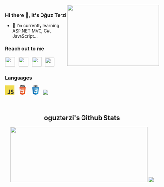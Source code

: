 <img src="https://media.giphy.com/media/26tn33aiTi1jkl6H6/giphy.gif" align="right" width="300px" height="200px">

 ### Hi there 👋, It's Oğuz Terzi

<!-- - 🏫 I'm studying at Pendik Yunus Emre Vocational and Technical Anatolian High School. --->
<!-- - 🔭 I’m currently working on BT Bilgi --->
- 🌱 I’m currently learning ASP.NET MVC, C#, JavaScript...

### Reach out to me

[<img height="32" width="32" src="https://cdn.discordapp.com/attachments/1000687769057771531/1017118127064109177/unknown.png"/>][instagram] &nbsp;
[<img height="32" width="32" src="https://cdn.discordapp.com/attachments/1000687769057771531/1017118290344169482/unknown.png" padding-left="10px" />][discord] &nbsp;
<a href="mailto:oguz.terzi.460@gmail.com"> <img height="32" width="32" src="https://cdn.discordapp.com/attachments/1000687769057771531/1000688700373606470/mail.png"/> &nbsp; [<img height="30" width="30" src="https://cdn.discordapp.com/attachments/1000687769057771531/1005512197050466366/unknown.png"/>][linkedin]


### Languages
<img src="https://raw.githubusercontent.com/github/explore/80688e429a7d4ef2fca1e82350fe8e3517d3494d/topics/javascript/javascript.png" width="30px"> &nbsp; <img src="https://raw.githubusercontent.com/github/explore/80688e429a7d4ef2fca1e82350fe8e3517d3494d/topics/html/html.png" width="30px"> &nbsp; <img src="https://raw.githubusercontent.com/github/explore/80688e429a7d4ef2fca1e82350fe8e3517d3494d/topics/css/css.png" width="30px"> &nbsp; <img src="https://cdn.discordapp.com/attachments/1000687769057771531/1000688718505578496/c.png" width="30px">

</br>

<h2 align="center">oguzterzi's Github Stats</h2>
<p align="center">

<img src="https://github-readme-stats.vercel.app/api?username=oguzterzi&show_icons=true&theme=tokyonight" width="450" height="180">
<img src="https://github-readme-stats.vercel.app/api/top-langs/?username=oguzterzi&layout=compact&theme=tokyonight" height="180">

</p>

[instagram]: https://instagram.com/oguzterzi11
[discord]: https://discord.gg/W8HUqDCWae
[linkedin]: https://www.linkedin.com/in/oguzterzi/
